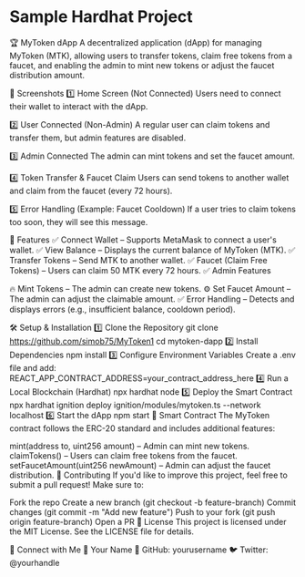 # Sample Hardhat Project

<!-- TOC -->
🏆 MyToken dApp
A decentralized application (dApp) for managing MyToken (MTK), allowing users to transfer tokens, claim free tokens from a faucet, and enabling the admin to mint new tokens or adjust the faucet distribution amount.

📸 Screenshots
1️⃣ Home Screen (Not Connected)
Users need to connect their wallet to interact with the dApp.

2️⃣ User Connected (Non-Admin)
A regular user can claim tokens and transfer them, but admin features are disabled.

3️⃣ Admin Connected
The admin can mint tokens and set the faucet amount.

4️⃣ Token Transfer & Faucet Claim
Users can send tokens to another wallet and claim from the faucet (every 72 hours).

5️⃣ Error Handling (Example: Faucet Cooldown)
If a user tries to claim tokens too soon, they will see this message.

🚀 Features
✅ Connect Wallet – Supports MetaMask to connect a user's wallet.
✅ View Balance – Displays the current balance of MyToken (MTK).
✅ Transfer Tokens – Send MTK to another wallet.
✅ Faucet (Claim Free Tokens) – Users can claim 50 MTK every 72 hours.
✅ Admin Features

🔥 Mint Tokens – The admin can create new tokens.
⚙️ Set Faucet Amount – The admin can adjust the claimable amount.
✅ Error Handling – Detects and displays errors (e.g., insufficient balance, cooldown period).

🛠️ Setup & Installation
1️⃣ Clone the Repository
git clone https://github.com/simob75/MyToken1
cd mytoken-dapp
2️⃣ Install Dependencies
npm install
3️⃣ Configure Environment Variables
Create a .env file and add:
REACT_APP_CONTRACT_ADDRESS=your_contract_address_here
4️⃣ Run a Local Blockchain (Hardhat)
npx hardhat node
5️⃣ Deploy the Smart Contract
npx hardhat ignition deploy ignition/modules/mytoken.ts --network localhost
6️⃣ Start the dApp
npm start
📜 Smart Contract
The MyToken contract follows the ERC-20 standard and includes additional features:

mint(address to, uint256 amount) – Admin can mint new tokens.
claimTokens() – Users can claim free tokens from the faucet.
setFaucetAmount(uint256 newAmount) – Admin can adjust the faucet distribution.
🤝 Contributing
If you'd like to improve this project, feel free to submit a pull request! Make sure to:

Fork the repo
Create a new branch (git checkout -b feature-branch)
Commit changes (git commit -m "Add new feature")
Push to your fork (git push origin feature-branch)
Open a PR
📜 License
This project is licensed under the MIT License. See the LICENSE file for details.

🔗 Connect with Me
👤 Your Name
🔗 GitHub: yourusername
🐦 Twitter: @yourhandle

<!-- /TOC -->
